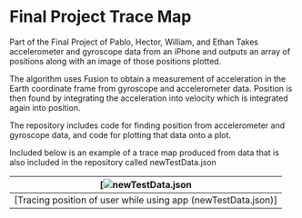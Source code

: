 # Final Project Trace Map

Part of the Final Project of Pablo, Hector, William, and Ethan
Takes accelerometer and gyroscope data from an iPhone and outputs an array of positions along with an image of those positions plotted. 

The algorithm uses Fusion to obtain a measurement of acceleration in the Earth coordinate frame from gyroscope and accelerometer data.
Position is then found by integrating the acceleration into velocity which is integrated again into position.

The repository includes code for finding position from accelerometer and gyroscope data, and code for plotting that data onto a plot.

Included below is an example of a trace map produced from data that is also included in the repository called newTestData.json

| [![newTestData.json](https://media.discordapp.net/attachments/997235042826866780/1003455657514651718/unknown.png) |
|:--:|
| [Tracing position of user while using app (newTestData.json)]|
